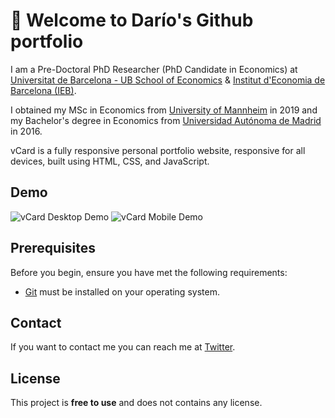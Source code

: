 # 👋 Welcome to Darío's Github portfolio

I am a Pre-Doctoral PhD Researcher (PhD Candidate in Economics) at [Universitat de Barcelona - UB School of Economics](https://www.ub.edu/school-economics/phd_students/serrano-puente-dario/) & [Institut d'Economia de Barcelona (IEB)](https://ieb.ub.edu/en/researcher/serrano-puente-dario/).

I obtained my MSc in Economics from [University of Mannheim](https://www.vwl.uni-mannheim.de/en/) in 2019 and my Bachelor's degree in Economics from [Universidad Autónoma de Madrid](https://www.uam.es/Economicas/Home.htm?language=en) in 2016.

vCard is a fully responsive personal portfolio website, responsive for all devices, built using HTML, CSS, and JavaScript.

## Demo

![vCard Desktop Demo](./website-demo-image/desktop.png "Desktop Demo")
![vCard Mobile Demo](./website-demo-image/mobile.png "Mobile Demo")

## Prerequisites

Before you begin, ensure you have met the following requirements:

* [Git](https://git-scm.com/downloads "Download Git") must be installed on your operating system.


## Contact

If you want to contact me you can reach me at [Twitter](https://www.twitter.com/codewithsadee).

## License

This project is **free to use** and does not contains any license.
